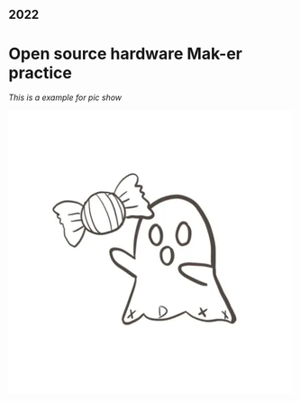 ## 2022
# Open source hardware Mak-er practice


*This is a example for pic show*


![goodnight](https://github.com/ophwsjtu18/ohw22s/blob/main/zrh/Goodnight_nie.jpg)
